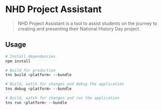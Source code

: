 # NHD Project Assistant

> NHD Project Assistant is a tool to assist students on the journey to creating and presenting their National History Day project.

## Usage

``` bash
# Install dependencies
npm install

# Build for production
tns build <platform> --bundle

# Build, watch for changes and debug the application
tns debug <platform> --bundle

# Build, watch for changes and run the application
tns run <platform> --bundle
```